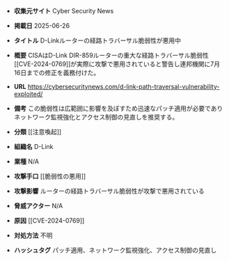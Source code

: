 - **収集元サイト**
Cyber Security News

- **掲載日**
2025-06-26

- **タイトル**
D-Linkルーターの経路トラバーサル脆弱性が悪用中

- **概要**
CISAはD-Link DIR-859ルーターの重大な経路トラバーサル脆弱性[[CVE-2024-0769]]が実際に攻撃で悪用されていると警告し連邦機関に7月16日までの修正を義務付けた。

- **URL**
https://cybersecuritynews.com/d-link-path-traversal-vulnerability-exploited/

- **備考**
この脆弱性は広範囲に影響を及ぼすため迅速なパッチ適用が必要でありネットワーク監視強化とアクセス制御の見直しを推奨する。

- **分類**
[[注意喚起]]

- **組織名**
D-Link

- **業種**
N/A

- **攻撃手口**
[[脆弱性の悪用]]

- **攻撃影響**
ルーターの経路トラバーサル脆弱性が攻撃で悪用されている

- **脅威アクター**
N/A

- **原因**
[[CVE-2024-0769]]

- **対処方法**
不明

- **ハッシュタグ**
パッチ適用、ネットワーク監視強化、アクセス制御の見直し
